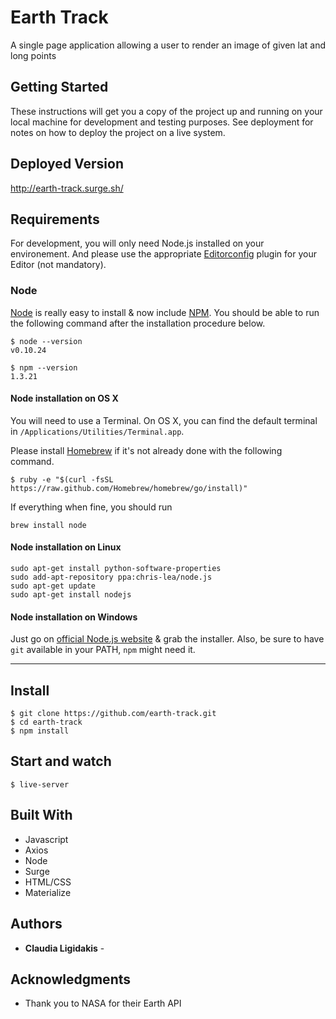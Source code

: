 # Earth Track
A single page application allowing a user to render an image of given lat and long points

## Getting Started

These instructions will get you a copy of the project up and running on your local machine for development and testing purposes. See deployment for notes on how to deploy the project on a live system.

## Deployed Version
http://earth-track.surge.sh/

## Requirements

For development, you will only need Node.js installed on your environement.
And please use the appropriate [Editorconfig](http://editorconfig.org/) plugin for your Editor (not mandatory).

### Node

[Node](http://nodejs.org/) is really easy to install & now include [NPM](https://npmjs.org/).
You should be able to run the following command after the installation procedure
below.

    $ node --version
    v0.10.24

    $ npm --version
    1.3.21

#### Node installation on OS X

You will need to use a Terminal. On OS X, you can find the default terminal in
`/Applications/Utilities/Terminal.app`.

Please install [Homebrew](http://brew.sh/) if it's not already done with the following command.

    $ ruby -e "$(curl -fsSL https://raw.github.com/Homebrew/homebrew/go/install)"

If everything when fine, you should run

    brew install node

#### Node installation on Linux

    sudo apt-get install python-software-properties
    sudo add-apt-repository ppa:chris-lea/node.js
    sudo apt-get update
    sudo apt-get install nodejs

#### Node installation on Windows

Just go on [official Node.js website](http://nodejs.org/) & grab the installer.
Also, be sure to have `git` available in your PATH, `npm` might need it.

---

## Install

    $ git clone https://github.com/earth-track.git
    $ cd earth-track
    $ npm install
    
## Start and watch

    $ live-server

## Built With

* Javascript
* Axios
* Node
* Surge
* HTML/CSS
* Materialize

## Authors

* **Claudia Ligidakis** - 

## Acknowledgments

* Thank you to NASA for their Earth API
